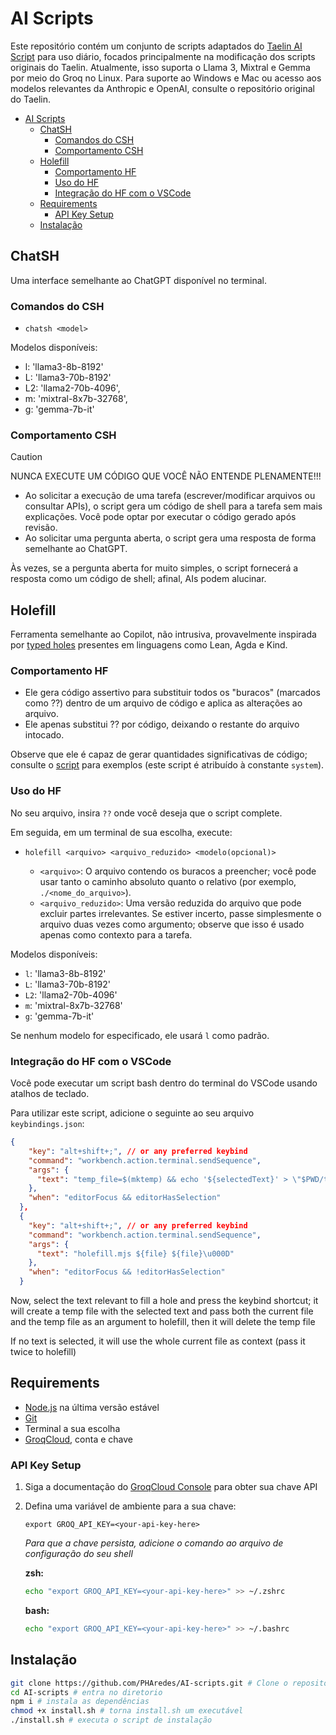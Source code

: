 AI Scripts
===========

Este repositório contém um conjunto de scripts adaptados do [Taelin AI Script](https://github.com/VictorTaelin/AI-scripts) para uso diário, focados principalmente na modificação dos scripts originais do Taelin. Atualmente, isso suporta o Llama 3, Mixtral e Gemma por meio do Groq no Linux. Para suporte ao Windows e Mac ou acesso aos modelos relevantes da Anthropic e OpenAI, consulte o repositório original do Taelin.

- [AI Scripts](#ai-scripts)
  - [ChatSH](#chatsh)
    - [Comandos do CSH](#comandos-do-csh)
    - [Comportamento CSH](#comportamento-csh)
  - [Holefill](#holefill)
    - [Comportamento HF](#comportamento-hf)
    - [Uso do HF](#uso-do-hf)
    - [Integração do HF com o VSCode](#integração-do-hf-com-o-vscode)
  - [Requirements](#requirements)
    - [API Key Setup](#api-key-setup)
  - [Instalação](#instalação)

## ChatSH

Uma interface semelhante ao ChatGPT disponível no terminal.

### Comandos do CSH

- `chatsh <model>`

Modelos disponíveis:

- l: 'llama3-8b-8192'
- L: 'llama3-70b-8192'
- L2: 'llama2-70b-4096',
- m: 'mixtral-8x7b-32768',
- g: 'gemma-7b-it'

### Comportamento CSH

> [!CAUTION]
> NUNCA EXECUTE UM CÓDIGO QUE VOCÊ NÃO ENTENDE PLENAMENTE!!!

- Ao solicitar a execução de uma tarefa (escrever/modificar arquivos ou consultar APIs), o script gera um código de shell para a tarefa sem mais explicações. Você pode optar por executar o código gerado após revisão.
- Ao solicitar uma pergunta aberta, o script gera uma resposta de forma semelhante ao ChatGPT.

Às vezes, se a pergunta aberta for muito simples, o script fornecerá a resposta como um código de shell; afinal, AIs podem alucinar.

## Holefill

Ferramenta semelhante ao Copilot, não intrusiva, provavelmente inspirada por [typed holes](https://downloads.haskell.org/~ghc/7.10.1/docs/html/users_guide/typed-holes.html) presentes em linguagens como Lean, Agda e Kind.

### Comportamento HF

- Ele gera código assertivo para substituir todos os "buracos" (marcados como ??) dentro de um arquivo de código e aplica as alterações ao arquivo.
- Ele apenas substitui ?? por código, deixando o restante do arquivo intocado.

Observe que ele é capaz de gerar quantidades significativas de código; consulte o [script](holefill.mjs) para exemplos (este script é atribuído à constante `system`).

### Uso do HF

No seu arquivo, insira `??` onde você deseja que o script complete.

Em seguida, em um terminal de sua escolha, execute:

- `holefill <arquivo> <arquivo_reduzido> <modelo(opcional)>`

  - `<arquivo>`: O arquivo contendo os buracos a preencher; você pode usar tanto o caminho absoluto quanto o relativo (por exemplo, `./<nome_do_arquivo>`).
  - `<arquivo_reduzido>`: Uma versão reduzida do arquivo que pode excluir partes irrelevantes. Se estiver incerto, passe simplesmente o arquivo duas vezes como argumento; observe que isso é usado apenas como contexto para a tarefa.

Modelos disponíveis:

- `l`: 'llama3-8b-8192'
- `L`: 'llama3-70b-8192'
- `L2`: 'llama2-70b-4096'
- `m`: 'mixtral-8x7b-32768'
- `g`: 'gemma-7b-it'

Se nenhum modelo for especificado, ele usará `l` como padrão.

### Integração do HF com o VSCode

Você pode executar um script bash dentro do terminal do VSCode usando atalhos de teclado.

Para utilizar este script, adicione o seguinte ao seu arquivo `keybindings.json`:

```json
{
    "key": "alt+shift+;", // or any preferred keybind
    "command": "workbench.action.terminal.sendSequence",
    "args": {
      "text": "temp_file=$(mktemp) && echo '${selectedText}' > \"$PWD/tmpfileforholefill\"\u000Dholefill.mjs ${file} ./tmpfileforholefill\u000Drm tmpfileforholefill\u000D"
    },
    "when": "editorFocus && editorHasSelection"
  },
  {
    "key": "alt+shift+;", // or any preferred keybind
    "command": "workbench.action.terminal.sendSequence",
    "args": {
      "text": "holefill.mjs ${file} ${file}\u000D"
    },
    "when": "editorFocus && !editorHasSelection"
  }
```

Now, select the text relevant to fill a hole and press the keybind shortcut; it will create a temp file with the selected text and pass both the current file and the temp file as an argument to holefill, then it will delete the temp file

If no text is selected, it will use the whole current file as context (pass it twice to holefill)

## Requirements

- [Node.js](https://nodejs.org/pt/) na última versão estável
- [Git](https://git-scm.com/)
- Terminal a sua escolha
- [GroqCloud](https://console.groq.com), conta e chave

### API Key Setup

1. Siga a documentação do [GroqCloud Console](https://console.groq.com/docs/api-keys) para obter sua chave API
2. Defina uma variável de ambiente para a sua chave:

   `export GROQ_API_KEY=<your-api-key-here>`

   *Para que a chave persista, adicione o comando ao arquivo de configuração do seu shell*

   **zsh:**

   ```zsh
   echo "export GROQ_API_KEY=<your-api-key-here>" >> ~/.zshrc
   ```

   **bash:**

   ```bash
   echo "export GROQ_API_KEY=<your-api-key-here>" >> ~/.bashrc
   ```

## Instalação

```bash
git clone https://github.com/PHAredes/AI-scripts.git # Clone o repositório
cd AI-scripts # entra no diretorio
npm i # instala as dependências
chmod +x install.sh # torna install.sh um executável
./install.sh # executa o script de instalação
```
